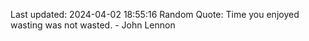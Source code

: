 Last updated: 2024-04-02 18:55:16
Random Quote: Time you enjoyed wasting was not wasted. - John Lennon